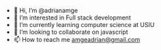 - 👋 Hi, I’m @adrianamge
- 👀 I’m interested in Full stack development
- 🌱 I’m currently learning computer science at USIU
- 💞️ I’m looking to collaborate on javascript 
- 📫 How to reach me amgeadrian@gmail.com

<!---
adrianamge/adrianamge is a ✨ special ✨ repository because its `README.md` (this file) appears on your GitHub profile.
You can click the Preview link to take a look at your changes.
--->

